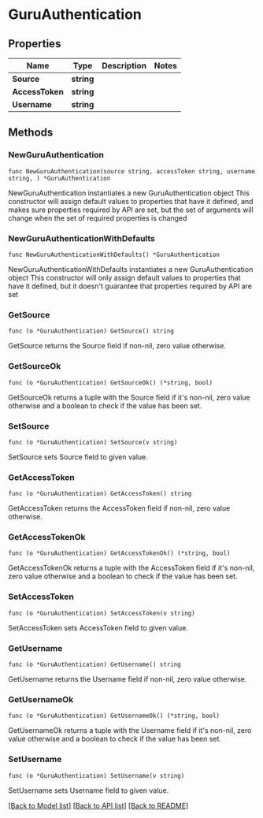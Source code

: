 # GuruAuthentication

## Properties

Name | Type | Description | Notes
------------ | ------------- | ------------- | -------------
**Source** | **string** |  | 
**AccessToken** | **string** |  | 
**Username** | **string** |  | 

## Methods

### NewGuruAuthentication

`func NewGuruAuthentication(source string, accessToken string, username string, ) *GuruAuthentication`

NewGuruAuthentication instantiates a new GuruAuthentication object
This constructor will assign default values to properties that have it defined,
and makes sure properties required by API are set, but the set of arguments
will change when the set of required properties is changed

### NewGuruAuthenticationWithDefaults

`func NewGuruAuthenticationWithDefaults() *GuruAuthentication`

NewGuruAuthenticationWithDefaults instantiates a new GuruAuthentication object
This constructor will only assign default values to properties that have it defined,
but it doesn't guarantee that properties required by API are set

### GetSource

`func (o *GuruAuthentication) GetSource() string`

GetSource returns the Source field if non-nil, zero value otherwise.

### GetSourceOk

`func (o *GuruAuthentication) GetSourceOk() (*string, bool)`

GetSourceOk returns a tuple with the Source field if it's non-nil, zero value otherwise
and a boolean to check if the value has been set.

### SetSource

`func (o *GuruAuthentication) SetSource(v string)`

SetSource sets Source field to given value.


### GetAccessToken

`func (o *GuruAuthentication) GetAccessToken() string`

GetAccessToken returns the AccessToken field if non-nil, zero value otherwise.

### GetAccessTokenOk

`func (o *GuruAuthentication) GetAccessTokenOk() (*string, bool)`

GetAccessTokenOk returns a tuple with the AccessToken field if it's non-nil, zero value otherwise
and a boolean to check if the value has been set.

### SetAccessToken

`func (o *GuruAuthentication) SetAccessToken(v string)`

SetAccessToken sets AccessToken field to given value.


### GetUsername

`func (o *GuruAuthentication) GetUsername() string`

GetUsername returns the Username field if non-nil, zero value otherwise.

### GetUsernameOk

`func (o *GuruAuthentication) GetUsernameOk() (*string, bool)`

GetUsernameOk returns a tuple with the Username field if it's non-nil, zero value otherwise
and a boolean to check if the value has been set.

### SetUsername

`func (o *GuruAuthentication) SetUsername(v string)`

SetUsername sets Username field to given value.



[[Back to Model list]](../README.md#documentation-for-models) [[Back to API list]](../README.md#documentation-for-api-endpoints) [[Back to README]](../README.md)


